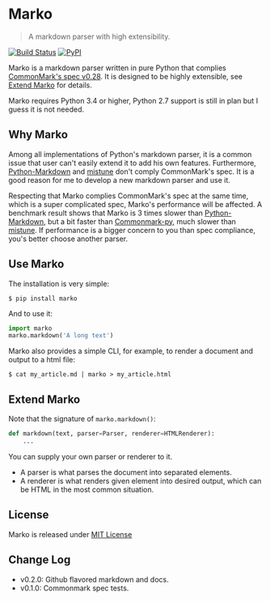 Marko
=====
> A markdown parser with high extensibility.

[![Build Status](https://travis-ci.org/frostming/marko.svg?branch=master)](https://travis-ci.org/frostming/marko)
[![PyPI](https://img.shields.io/pypi/v/marko.svg)](https://pypi.org/project/marko/)

Marko is a markdown parser written in pure Python that complies [CommonMark's spec v0.28][spec].
It is designed to be highly extensible, see [Extend Marko](#extend-marko) for details.

Marko requires Python 3.4 or higher, Python 2.7 support is still in plan but I guess it is not needed.

## Why Marko

Among all implementations of Python's markdown parser, it is a common issue that user can't easily extend it to add his own features. Furthermore, [Python-Markdown][pymd] and [mistune][mistune] don't comply CommonMark's spec. It is a good reason for me to develop a new markdown parser and use it.

Respecting that Marko complies CommonMark's spec at the same time, which is a super complicated spec, Marko's performance will be affected.
A benchmark result shows that Marko is 3 times slower than [Python-Markdown][pymd], but a bit faster than [Commonmark-py][cmpy], much slower than [mistune][mistune]. If performance is a bigger concern to you than spec compliance, you's better choose another parser.

[spec]: https://spec.commonmark.org/0.28/
[pymd]: https://github.com/waylan/Python-Markdown
[mistune]: https://github.com/lepture/mistune
[cmpy]: https://github.com/rtfd/CommonMark-py

## Use Marko

The installation is very simple:

    $ pip install marko

And to use it:
```python
import marko
marko.markdown('A long text')
```
Marko also provides a simple CLI, for example, to render a document and output to a html file:

    $ cat my_article.md | marko > my_article.html

## Extend Marko

Note that the signature of `marko.markdown()`:
```python
def markdown(text, parser=Parser, renderer=HTMLRenderer):
    ...
```
You can supply your own parser or renderer to it.

* A parser is what parses the document into separated elements.
* A renderer is what renders given element into desired output, which can be HTML in the most common situation.

## License

Marko is released under [MIT License](LICENSE)


## Change Log

* v0.2.0: Github flavored markdown and docs.
* v0.1.0: Commonmark spec tests.
